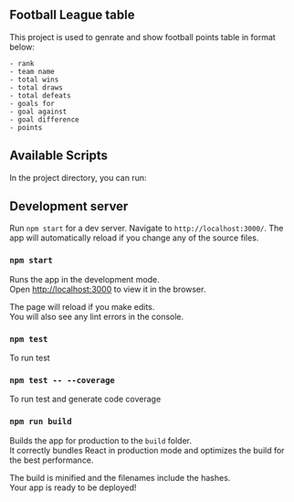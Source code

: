 ## Football League table
This project is used to genrate and show football points table in format below:

    - rank
    - team name
    - total wins
    - total draws
    - total defeats
    - goals for
    - goal against
    - goal difference
    - points


## Available Scripts

In the project directory, you can run:

## Development server

Run `npm start` for a dev server. Navigate to `http://localhost:3000/`. The app will automatically reload if you change any of the source files.

### `npm start`

Runs the app in the development mode.<br>
Open [http://localhost:3000](http://localhost:3000) to view it in the browser.

The page will reload if you make edits.<br>
You will also see any lint errors in the console.

### `npm test`
To run test

### `npm test -- --coverage`
To run test and generate code coverage


### `npm run build`

Builds the app for production to the `build` folder.<br>
It correctly bundles React in production mode and optimizes the build for the best performance.

The build is minified and the filenames include the hashes.<br>
Your app is ready to be deployed!